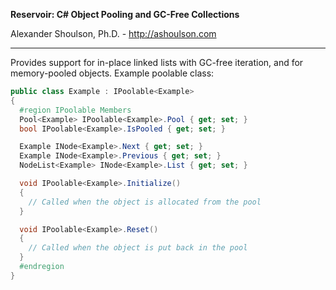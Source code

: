 **Reservoir: C# Object Pooling and GC-Free Collections**

Alexander Shoulson, Ph.D. - http://ashoulson.com

---

Provides support for in-place linked lists with GC-free iteration, and for memory-pooled objects. Example poolable class:

```c#
public class Example : IPoolable<Example>
{
  #region IPoolable Members
  Pool<Example> IPoolable<Example>.Pool { get; set; }
  bool IPoolable<Example>.IsPooled { get; set; }

  Example INode<Example>.Next { get; set; }
  Example INode<Example>.Previous { get; set; }
  NodeList<Example> INode<Example>.List { get; set; }

  void IPoolable<Example>.Initialize()
  {
    // Called when the object is allocated from the pool
  }

  void IPoolable<Example>.Reset()
  {
    // Called when the object is put back in the pool
  }
  #endregion
}
```